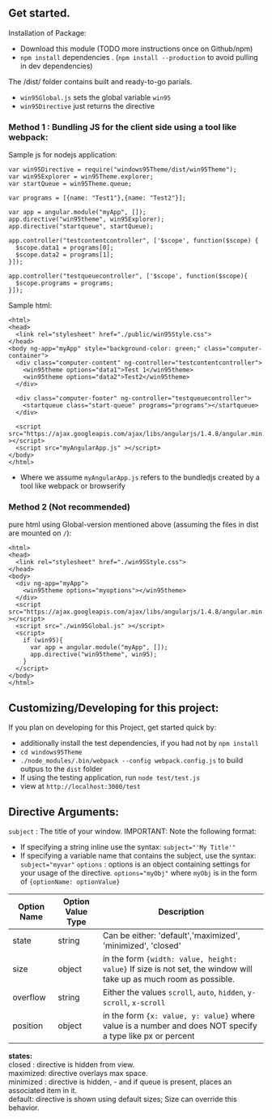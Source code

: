 ## Get started.   
Installation of Package:
 * Download this module (TODO more instructions once on Github/npm)
 * `npm install` dependencies . (`npm install --production` to avoid pulling in dev dependencies)

The /dist/ folder contains built and ready-to-go parials.
 * `win95Global.js` sets the global variable `win95`
 * `win95Directive` just returns the directive

### Method 1 : Bundling JS for the client side using a tool like webpack:
 Sample js for nodejs application:
 ```
 var win95Directive = require("windows95Theme/dist/win95Theme");
 var win95Explorer = win95Theme.explorer;
 var startQueue = win95Theme.queue;

 var programs = [{name: "Test1"},{name: "Test2"}];

 var app = angular.module("myApp", []);
 app.directive("win95theme", win95Explorer);
 app.directive("startqueue", startQueue);

 app.controller("testcontentcontroller", ['$scope', function($scope) {
   $scope.data1 = programs[0];
   $scope.data2 = programs[1];
 }]);

 app.controller("testqueuecontroller", ['$scope', function($scope){
   $scope.programs = programs;
 }]);

 ```
 Sample html:
 ```
 <html>
 <head>
   <link rel="stylesheet" href="./public/win95Style.css">
 </head>
 <body ng-app="myApp" style="background-color: green;" class="computer-container">
   <div class="computer-content" ng-controller="testcontentcontroller">
     <win95theme options="data1">Test 1</win95theme>
     <win95theme options="data2">Test2</win95theme>
   </div>

   <div class="computer-footer" ng-controller="testqueuecontroller">
     <startqueue class="start-queue" programs="programs"></startqueue>
   </div>

   <script src="https://ajax.googleapis.com/ajax/libs/angularjs/1.4.8/angular.min.js" ></script>
   <script src="myAngularApp.js" ></script>
 </body>
 </html>

 ```
 * Where we assume `myAngularApp.js` refers to the bundledjs created by a tool like webpack or browserify

### Method 2 (Not recommended)
 pure html using Global-version mentioned above (assuming the files in dist are mounted on `/`):
 ```
 <html>
 <head>
   <link rel="stylesheet" href="./win95Style.css">
 </head>
 <body>
   <div ng-app="myApp">
     <win95theme options="myoptions"></win95theme>
   </div>
   <script src="https://ajax.googleapis.com/ajax/libs/angularjs/1.4.8/angular.min.js" ></script>
   <script src="./win95Global.js" ></script>
   <script>
     if (win95){
       var app = angular.module("myApp", []);
       app.directive("win95theme", win95);
     }
   </script>
 </body>
 </html>
 ```


## Customizing/Developing for this project:  
 If you plan on developing for this Project, get started quick by:  
 * additionally install the test dependencies, if you had not by `npm install`  
 * `cd windows95Theme`  
 * `./node_modules/.bin/webpack --config webpack.config.js` to build outpus to the `dist` folder  
 * If using the testing application, run `node test/test.js`  
 * view at  `http://localhost:3000/test`  

## Directive Arguments:  
 `subject` : The title of your window. IMPORTANT: Note the following format:   
   * If specifying a string inline use the syntax: `subject="'My Title'"`  
   * If specifying a variable name that contains the subject, use the syntax: `subject="myvar"`
   `options` : options is an object containing settings for your usage of the directive. `options="myObj"` where `myObj` is in the form of `{optionName: optionValue}`  

   | Option Name  | Option Value Type | Description |
   | ------------- | ------------- | ------------- |  
   | state | string | Can be either: 'default','maximized', 'minimized', 'closed' |
   | size | object | in the form `{width: value, height: value}` If size is not set, the window will take up as much room as possible. |
   | overflow | string | Either the values `scroll`, `auto`, `hidden`, `y-scroll`, `x-scroll`  |
   | position | object | in the form `{x: value, y: value}` where value is a number and does NOT specify a type like px or percent |


  **states:**  
  closed : directive is hidden from view.  
  maximized: directive overlays max space.  
  minimized : directive is hidden, - and if queue is present, places an associated item in it.  
  default: directive is shown using default sizes; Size can override this behavior.  
